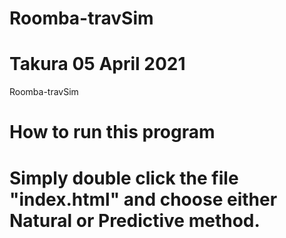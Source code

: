 # Roomba-travSim
# Takura 05 April 2021
 Roomba-travSim

# How to run this program
# Simply double click the file "index.html" and choose either Natural or Predictive method.